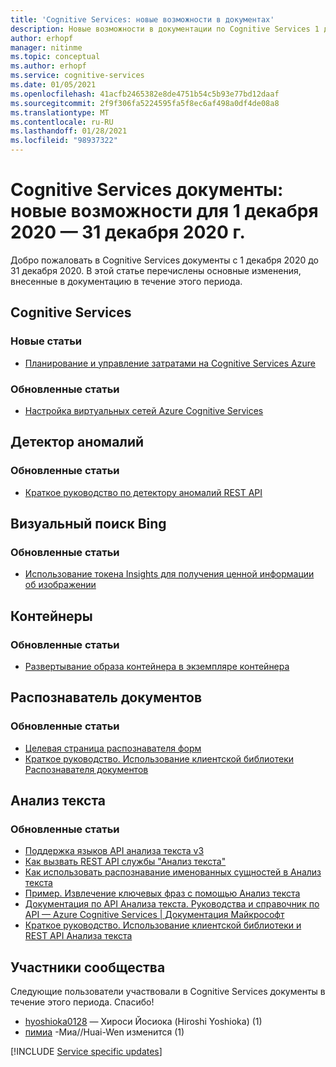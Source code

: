 ```yaml
---
title: 'Cognitive Services: новые возможности в документах'
description: Новые возможности в документации по Cognitive Services 1 декабря 2020-31 декабря 2020.
author: erhopf
manager: nitinme
ms.topic: conceptual
ms.author: erhopf
ms.service: cognitive-services
ms.date: 01/05/2021
ms.openlocfilehash: 41acfb2465382e8de4751b54c5b93e77bd12daaf
ms.sourcegitcommit: 2f9f306fa5224595fa5f8ec6af498a0df4de08a8
ms.translationtype: MT
ms.contentlocale: ru-RU
ms.lasthandoff: 01/28/2021
ms.locfileid: "98937322"
---
```

# <a name="cognitive-services-docs-whats-new-for-december-1-2020---december-31-2020"></a>Cognitive Services документы: новые возможности для 1 декабря 2020 — 31 декабря 2020 г.

Добро пожаловать в Cognitive Services документы с 1 декабря 2020 до 31 декабря 2020. В этой статье перечислены основные изменения, внесенные в документацию в течение этого периода.

## <a name="cognitive-services"></a>Cognitive Services

### <a name="new-articles"></a>Новые статьи

- [Планирование и управление затратами на Cognitive Services Azure](plan-manage-costs.md)

### <a name="updated-articles"></a>Обновленные статьи

- [Настройка виртуальных сетей Azure Cognitive Services](cognitive-services-virtual-networks.md)

## <a name="anomaly-detector"></a>Детектор аномалий

### <a name="updated-articles"></a>Обновленные статьи

- [Краткое руководство по детектору аномалий REST API](./anomaly-detector/quickstarts/client-libraries.md?pivots=rest-api&tabs=windows)

## <a name="bing-visual-search"></a>Визуальный поиск Bing

### <a name="updated-articles"></a>Обновленные статьи

- [Использование токена Insights для получения ценной информации об изображении](./bing-visual-search/use-insights-token.md)

## <a name="containers"></a>Контейнеры

### <a name="updated-articles"></a>Обновленные статьи

- [Развертывание образа контейнера в экземпляре контейнера](./containers/azure-container-instance-recipe.md)

## <a name="form-recognizer"></a>Распознаватель документов

### <a name="updated-articles"></a>Обновленные статьи

- [Целевая страница распознавателя форм](./form-recognizer/index.yml)
- [Краткое руководство. Использование клиентской библиотеки Распознавателя документов](./form-recognizer/quickstarts/client-library.md)

## <a name="text-analytics"></a>Анализ текста

### <a name="updated-articles"></a>Обновленные статьи

- [Поддержка языков API анализа текста v3](./text-analytics/language-support.md)
- [Как вызвать REST API службы "Анализ текста"](./text-analytics/how-tos/text-analytics-how-to-call-api.md)
- [Как использовать распознавание именованных сущностей в Анализ текста](./text-analytics/how-tos/text-analytics-how-to-entity-linking.md)
- [Пример. Извлечение ключевых фраз с помощью Анализ текста](./text-analytics/how-tos/text-analytics-how-to-keyword-extraction.md)
- [Документация по API Анализа текста. Руководства и справочник по API — Azure Cognitive Services | Документация Майкрософт](./text-analytics/index.yml)
- [Краткое руководство. Использование клиентской библиотеки и REST API Анализа текста](./text-analytics/quickstarts/client-libraries-rest-api.md)

## <a name="community-contributors"></a>Участники сообщества

Следующие пользователи участвовали в Cognitive Services документы в течение этого периода. Спасибо!

- [hyoshioka0128](https://github.com/hyoshioka0128) — Хироси Йосиока (Hiroshi Yoshioka) (1)
- [пимиа](https://github.com/pymia) -Миа//Huai-Wen изменится (1)

[!INCLUDE [Service specific updates](./includes/service-specific-updates.md)]